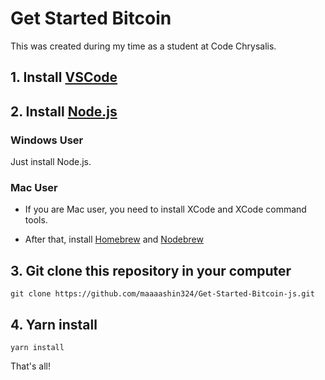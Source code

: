 # Get Started Bitcoin

This was created during my time as a student at Code Chrysalis.

## 1. Install [VSCode](https://code.visualstudio.com/)

## 2. Install [Node.js](https://nodejs.org/en/)

### Windows User

Just install Node.js.

### Mac User

- If you are Mac user, you need to install XCode and XCode command tools.

- After that, install [Homebrew](https://brew.sh/) and [Nodebrew](https://github.com/hokaccha/nodebrew)

## 3. Git clone this repository in your computer

```unix
git clone https://github.com/maaaashin324/Get-Started-Bitcoin-js.git
```

## 4. Yarn install

```unix
yarn install
```

That's all!
